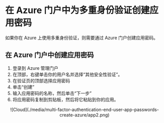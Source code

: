 <properties 
	pageTitle="在 Azure 门户中为 Azure Multi-Factor Authentication 创建应用密码" 
	description="本页说明用户如何在 Azure 门户中创建更多的应用密码。" 
	services="multi-factor-authentication" 
	documentationCenter="" 
	authors="billmath" 
	manager="terrylan" 
	editor="bryanla"/>

<tags 
	ms.service="multi-factor-authentication" 
	ms.date="06/02/2015" 
	wacn.date="12/17/2015"/>

# 在 Azure 门户中为多重身份验证创建应用密码

如果你在 Azure 上使用多重身份验证，则需要通过 Azure 门户创建应用密码。

## 在 Azure 门户中创建应用密码

1. 登录到 Azure 管理门户
3. 在顶部，右键单击你的用户名并选择“其他安全性验证”。
5. 在验证页的顶部选择应用密码
6. 单击“创建”
7. 输入应用密码的名称，然后单击“下一步”
8. 将应用密码复制到剪贴板，然后将它粘贴到你的应用。


<center>![Cloud](./media/multi-factor-authentication-end-user-app-passwords-create-azure/app2.png)</center>

<!---HONumber=69-->